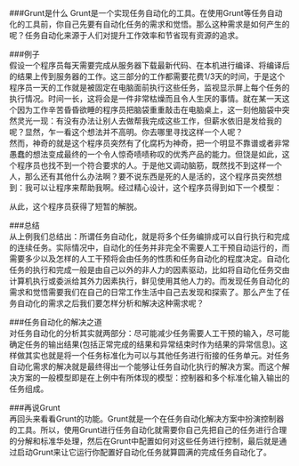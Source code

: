 ###Grunt是什么   Grunt是一个实现任务自动化的工具。在使用Grunt等任务自动化的工具前，你自己先要有自动化任务的需求和觉悟。那么这种需求是如何产生的呢？任务自动化来源于人们对提升工作效率和节省现有资源的追求。  
 
###例子  
假设一个程序员每天需要完成从服务器下载最新代码、在本机进行编译、将编译后的结果上传到服务器的工作。这三部分的工作都需要花费1/3天的时间，于是这个程序员一天的工作就是被固定在电脑面前执行这些任务，监视显示屏上每个任务的执行情况。时间一长，这将会是一件非常枯燥而且令人生厌的事情。就在某一天这个因为工作辛苦昏昏欲睡的程序员把脑袋重重敲击在电脑桌上，这一刻他脑袋中突然灵光一现：有没有办法让别人去做帮我完成这些工作，但薪水依旧是发给我的呢？显然，乍一看这个想法并不高明。你去哪里寻找这样一个人呢？  
然而，神奇的就是这个程序员突然有了化腐朽为神奇，把一个明显不靠谱或者非常愚蠢的想法变成最终的一个令人惊奇啧啧称叹的优秀产品的能力。但饶是如此，这个程序员也找不到一个符合要求的人。于是他又调动脑筋，既然找不到这样一个人，那么还有其他什么办法啊？要不说东西是死的人是活的，这个程序员突然想到：我可以让程序来帮助我啊。经过精心设计，这个程序员得到如下一个模型：  
 
从此，这个程序员获得了短暂的解脱。
  
###总结  
从上例我们总结出：所谓任务自动化，就是将多个任务编排成可以自行执行和完成的连续任务。实际情况中，自动化的任务并非完全不需要人工干预自动运行的，而需要多少以及怎样的人工干预将会由任务的性质和任务自动化的程度决定。自动化任务的执行和完成一般是由自己以外的非人力的因素驱动，比如将自动化任务交由计算机执行或委派给其外力因素执行，鲜见使用其他人力的。而发现任务自动化的需求和觉悟需要我们在自己的日常工作生活中自己去发现和探索了。那么产生了任务自动化的需求之后我们要怎样分析和解决这种需求呢？

###任务自动化的解决之道  
对任务自动化的分析其实就两部分：尽可能减少任务需要人工干预的输入，尽可能确定任务的输出结果(包括正常完成的结果和异常结束时作为结果的异常信息)。这样做其实也就是将一个任务标准化为可以与其他任务进行衔接的任务单元。对任务自动化需求的解决就是最终得出一个能够让任务自动化执行的解决方案。而这个解决方案的一般模型即是在上例中有所体现的模型：控制器和多个标准化输入输出的任务组成。

###再说Grunt  
再回头来看看Grunt的功能。Grunt就是一个在任务自动化解决方案中扮演控制器的工具。所以，使用Grunt进行任务自动化就需要你自己先把自己的任务进行合理的分解和标准华处理，然后在Grunt中配置如何对这些任务进行控制，最后就是通过启动Grunt来让它运行你配置好自动化任务就算圆满的完成任务自动化了。